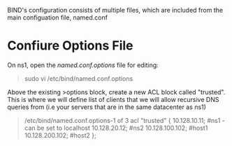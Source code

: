 BIND's configuration consists of multiple files, which are included from the main configuation file, named.conf
# Confiure Options File

On ns1, open the *named.conf.options* file for editing:
> sudo vi /etc/bind/named.conf.options

Above the existing >options  block, create a new ACL block called "trusted". This is where we will define list of clients that we will allow recursive DNS queries from (i.e your servers that are in the same datacenter as ns1)

>	/etc/bind/named.conf.options-1 of 3
acl "trusted" {
	10.128.10.11; #ns1 - can be set to localhost
	10.128.20.12; #ns2
	10.128.100.102; #host1
	10.128.200.102; #host2
};


